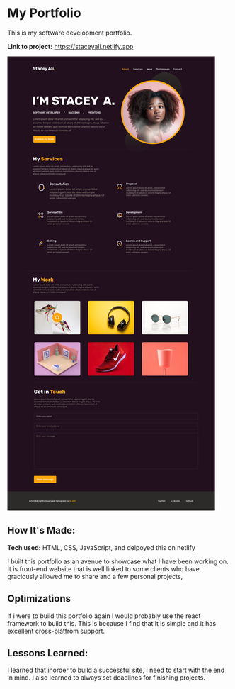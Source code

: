 
# My Portfolio

This is my software development portfolio. 

**Link to project:** https://staceyali.netlify.app

![portfolio image](img/Portfolio.png)

## How It's Made:

**Tech used:** HTML, CSS, JavaScript, and delpoyed this on netlify

I built this portfolio as an avenue to showcase what I have been working on. It is front-end website that is well linked to some clients who have graciously allowed me to share and a few personal projects,

## Optimizations
If i were to build this portfolio again I would probably use the react framework to build this. This is because I find that it is simple and it has excellent cross-platfrom support. 

## Lessons Learned:

I learned that inorder to build a successful site, I need to start with the end in mind. 
I also learned to always set deadlines for finishing projects.
